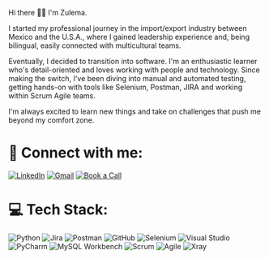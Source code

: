 Hi there 👋🏻 
I'm Zulema.

I started my professional journey in the import/export industry between Mexico and the U.S.A., where I gained leadership experience and, being bilingual, easily connected with multicultural teams.

Eventually, I decided to transition into software. I'm an enthusiastic learner who's detail-oriented and loves working with people and technology. Since making the switch, I've been diving into manual and automated testing, getting hands-on with tools like Selenium, Postman, JIRA and working within Scrum Agile teams.

I'm always excited to learn new things and take on challenges that push me beyond my comfort zone. 


# 🔗  Connect with me:
[![LinkedIn](https://img.shields.io/badge/LinkedIn-0077B5?style=plastic&logo=linkedin&logoColor=white)](https://www.linkedin.com/in/zulemaarteaga) 
[![Gmail](https://img.shields.io/badge/Gmail-D14836?style=plastic&logo=gmail&logoColor=white)](mailto:zulema.arteaga@gmail.com) 
[![Book a Call](https://img.shields.io/badge/Book%20a%20Call-0066CC?style=plastic&logo=google-calendar&logoColor=white)](https://calendar.google.com/calendar/u/0/appointments/schedules/AcZssZ2VNNLCDSqIoKPShzuC8gRgyuZzCSynqAAGfdAoc6ODVeiubzSL32fi6s9wL8USgO4mS2Ad0uV1)





# 💻 Tech Stack:
![Python](https://img.shields.io/badge/python-3670A0?style=plastic&logo=python&logoColor=ffdd54) 
![Jira](https://img.shields.io/badge/jira-%230A0FFF.svg?style=plastic&logo=jira&logoColor=white)
![Postman](https://img.shields.io/badge/Postman-FF6C37?style=plastic&logo=postman&logoColor=white) 
![GitHub](https://img.shields.io/badge/GitHub-181717?style=plastic&logo=github&logoColor=white) 
![Selenium](https://img.shields.io/badge/Selenium-43B02A?style=plastic&logo=selenium&logoColor=white) 
![Visual Studio](https://img.shields.io/badge/Visual_Studio-5C2D91?style=plastic&logo=visual%20studio&logoColor=white) 
![PyCharm](https://img.shields.io/badge/PyCharm-000000?style=plastic&logo=pycharm&logoColor=white) 
![MySQL Workbench](https://img.shields.io/badge/MySQL_Workbench-4479A1?style=plastic&logo=mysql&logoColor=white) 
![Scrum](https://img.shields.io/badge/Scrum-6DB33F?style=plastic&logo=scrum&logoColor=white) 
![Agile](https://img.shields.io/badge/Agile-239120?style=plastic&logo=agile&logoColor=white)
![Xray](https://img.shields.io/badge/Xray-0052CC?style=plastic&logo=xray&logoColor=white)

